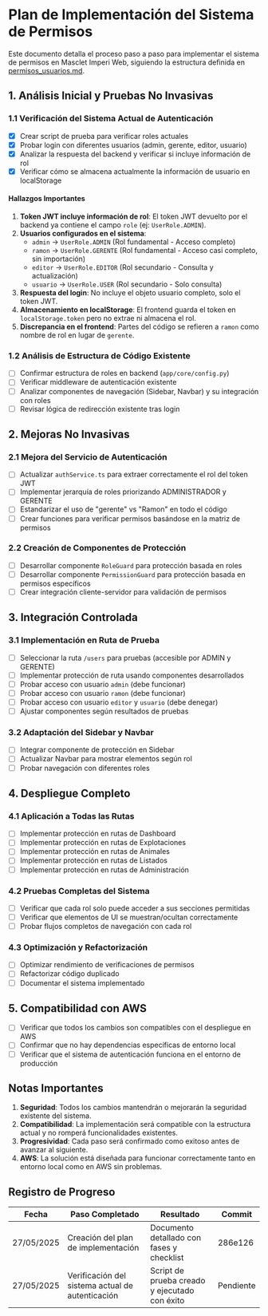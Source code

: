 # Plan de Implementación del Sistema de Permisos

Este documento detalla el proceso paso a paso para implementar el sistema de permisos en Masclet Imperi Web, siguiendo la estructura definida en [permisos_usuarios.md](./permisos_usuarios.md).

## 1. Análisis Inicial y Pruebas No Invasivas

### 1.1 Verificación del Sistema Actual de Autenticación

- [x] Crear script de prueba para verificar roles actuales
- [x] Probar login con diferentes usuarios (admin, gerente, editor, usuario)
- [x] Analizar la respuesta del backend y verificar si incluye información de rol
- [x] Verificar cómo se almacena actualmente la información de usuario en localStorage

#### Hallazgos Importantes

1. **Token JWT incluye información de rol**: El token JWT devuelto por el backend ya contiene el campo `role` (ej: `UserRole.ADMIN`).
2. **Usuarios configurados en el sistema**:
   - `admin` → `UserRole.ADMIN` (Rol fundamental - Acceso completo)
   - `ramon` → `UserRole.GERENTE` (Rol fundamental - Acceso casi completo, sin importación)
   - `editor` → `UserRole.EDITOR` (Rol secundario - Consulta y actualización)
   - `usuario` → `UserRole.USER` (Rol secundario - Solo consulta)
3. **Respuesta del login**: No incluye el objeto usuario completo, solo el token JWT.
4. **Almacenamiento en localStorage**: El frontend guarda el token en `localStorage.token` pero no extrae ni almacena el rol.
5. **Discrepancia en el frontend**: Partes del código se refieren a `ramon` como nombre de rol en lugar de `gerente`.

### 1.2 Análisis de Estructura de Código Existente

- [ ] Confirmar estructura de roles en backend (`app/core/config.py`)
- [ ] Verificar middleware de autenticación existente
- [ ] Analizar componentes de navegación (Sidebar, Navbar) y su integración con roles
- [ ] Revisar lógica de redirección existente tras login

## 2. Mejoras No Invasivas

### 2.1 Mejora del Servicio de Autenticación

- [ ] Actualizar `authService.ts` para extraer correctamente el rol del token JWT
- [ ] Implementar jerarquía de roles priorizando ADMINISTRADOR y GERENTE
- [ ] Estandarizar el uso de "gerente" vs "Ramon" en todo el código
- [ ] Crear funciones para verificar permisos basándose en la matriz de permisos

### 2.2 Creación de Componentes de Protección

- [ ] Desarrollar componente `RoleGuard` para protección basada en roles
- [ ] Desarrollar componente `PermissionGuard` para protección basada en permisos específicos
- [ ] Crear integración cliente-servidor para validación de permisos

## 3. Integración Controlada

### 3.1 Implementación en Ruta de Prueba

- [ ] Seleccionar la ruta `/users` para pruebas (accesible por ADMIN y GERENTE)
- [ ] Implementar protección de ruta usando componentes desarrollados
- [ ] Probar acceso con usuario `admin` (debe funcionar)
- [ ] Probar acceso con usuario `ramon` (debe funcionar)
- [ ] Probar acceso con usuario `editor` y `usuario` (debe denegar)
- [ ] Ajustar componentes según resultados de pruebas

### 3.2 Adaptación del Sidebar y Navbar

- [ ] Integrar componente de protección en Sidebar
- [ ] Actualizar Navbar para mostrar elementos según rol
- [ ] Probar navegación con diferentes roles

## 4. Despliegue Completo

### 4.1 Aplicación a Todas las Rutas

- [ ] Implementar protección en rutas de Dashboard
- [ ] Implementar protección en rutas de Explotaciones
- [ ] Implementar protección en rutas de Animales
- [ ] Implementar protección en rutas de Listados
- [ ] Implementar protección en rutas de Administración

### 4.2 Pruebas Completas del Sistema

- [ ] Verificar que cada rol solo puede acceder a sus secciones permitidas
- [ ] Verificar que elementos de UI se muestran/ocultan correctamente
- [ ] Probar flujos completos de navegación con cada rol

### 4.3 Optimización y Refactorización

- [ ] Optimizar rendimiento de verificaciones de permisos
- [ ] Refactorizar código duplicado
- [ ] Documentar el sistema implementado

## 5. Compatibilidad con AWS

- [ ] Verificar que todos los cambios son compatibles con el despliegue en AWS
- [ ] Confirmar que no hay dependencias específicas de entorno local
- [ ] Verificar que el sistema de autenticación funciona en el entorno de producción

## Notas Importantes

1. **Seguridad**: Todos los cambios mantendrán o mejorarán la seguridad existente del sistema.
2. **Compatibilidad**: La implementación será compatible con la estructura actual y no romperá funcionalidades existentes.
3. **Progresividad**: Cada paso será confirmado como exitoso antes de avanzar al siguiente.
4. **AWS**: La solución está diseñada para funcionar correctamente tanto en entorno local como en AWS sin problemas.

## Registro de Progreso

| Fecha | Paso Completado | Resultado | Commit |
|-------|-----------------|-----------|--------|
| 27/05/2025 | Creación del plan de implementación | Documento detallado con fases y checklist | 286e126 |
| 27/05/2025 | Verificación del sistema actual de autenticación | Script de prueba creado y ejecutado con éxito | Pendiente |
